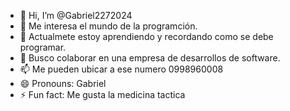 - 👋 Hi, I’m @Gabriel2272024
- 👀 Me interesa el mundo de la programción.
- 🌱 Actualmete estoy aprendiendo y recordando como se debe programar. 
- 💞️ Busco colaborar en una empresa de desarrollos de software.
- 📫 Me pueden ubicar a ese numero 0998960008
- 😄 Pronouns: Gabriel
- ⚡ Fun fact: Me gusta la medicina tactica 

<!---
Gabriel2272024/Gabriel2272024 is a ✨ special ✨ repository because its `README.md` (this file) appears on your GitHub profile.
You can click the Preview link to take a look at your changes.
--->
